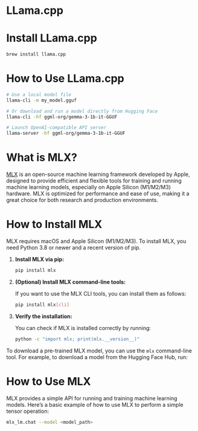 # LLama.cpp

# Install LLama.cpp

```bash
brew install llama.cpp
```

# How to Use LLama.cpp
```bash
# Use a local model file
llama-cli -m my_model.gguf

# Or download and run a model directly from Hugging Face
llama-cli -hf ggml-org/gemma-3-1b-it-GGUF

# Launch OpenAI-compatible API server
llama-server -hf ggml-org/gemma-3-1b-it-GGUF
```

# What is MLX?

[MLX](https://github.com/ml-explore/mlx) is an open-source machine learning framework developed by Apple, designed to provide efficient and flexible tools for training and running machine learning models, especially on Apple Silicon (M1/M2/M3) hardware. MLX is optimized for performance and ease of use, making it a great choice for both research and production environments.

# How to Install MLX

MLX requires macOS and Apple Silicon (M1/M2/M3). To install MLX, you need Python 3.8 or newer and a recent version of pip.

1. **Install MLX via pip:**

   ```bash
   pip install mlx
   ```

2. **(Optional) Install MLX command-line tools:**

   If you want to use the MLX CLI tools, you can install them as follows:

   ```bash
   pip install mlx[cli]
   ```

3. **Verify the installation:**

   You can check if MLX is installed correctly by running:

   ```bash
   python -c "import mlx; print(mlx.__version__)"
   ```

To download a pre-trained MLX model, you can use the `mlx` command-line tool. For example, to download a model from the Hugging Face Hub, run:

# How to Use MLX

MLX provides a simple API for running and training machine learning models. Here’s a basic example of how to use MLX to perform a simple tensor operation:

```bash
mlx_lm.chat --model <model_path>
```